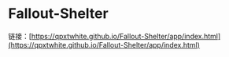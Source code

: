 # Fallout-Shelter
链接：[https://qpxtwhite.github.io/Fallout-Shelter/app/index.html](https://qpxtwhite.github.io/Fallout-Shelter/app/index.html)
